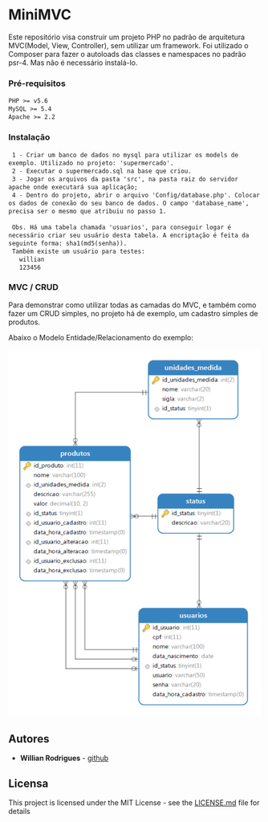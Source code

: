 # MiniMVC 

Este repositório visa construir um projeto PHP no padrão de arquitetura MVC(Model, View, Controller), sem utilizar um framework.
Foi utilizado o Composer para fazer o autoloads das classes e namespaces no padrão psr-4. Mas não é necessário instalá-lo. 

### Pré-requisitos

```
PHP >= v5.6
MySQL >= 5.4
Apache >= 2.2 
```

### Instalação
```
 1 - Criar um banco de dados no mysql para utilizar os models de exemplo. Utilizado no projeto: 'supermercado'.
 2 - Executar o supermercado.sql na base que criou.
 3 - Jogar os arquivos da pasta 'src', na pasta raiz do servidor apache onde executará sua aplicação;
 4 - Dentro do projeto, abrir o arquivo 'Config/database.php'. Colocar os dados de conexão do seu banco de dados. O campo 'database_name', precisa ser o mesmo que atribuiu no passo 1.

 Obs. Há uma tabela chamada 'usuarios', para conseguir logar é necessário criar seu usuário desta tabela. A encriptação é feita da seguinte forma: sha1(md5(senha)). 
 Também existe um usuário para testes: 
   willian
   123456

 ```

### MVC / CRUD

Para demonstrar como utilizar todas as camadas do MVC, e também como fazer um CRUD simples, no projeto há de exemplo, um cadastro simples de produtos.

Abaixo o Modelo Entidade/Relacionamento do exemplo:
<p align="center"><img src="https://raw.githubusercontent.com/williudo/minimvc/master/mer.png"></p>

## Autores

* **Willian Rodrigues** - [github](https://github.com/williudo)

## Licensa

This project is licensed under the MIT License - see the [LICENSE.md](LICENSE.md) file for details
